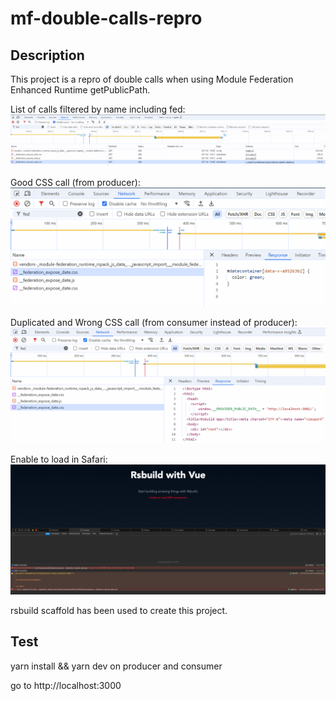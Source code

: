 # mf-double-calls-repro

## Description

This project is a repro of double calls when using Module Federation Enhanced Runtime getPublicPath.

List of calls filtered by name including fed:
![Calls filtered by name including fed](01_calls_filtered_fed.png)

Good CSS call (from producer):
![Good CSS call](02_good_css.png)

Duplicated and Wrong CSS call (from consumer instead of producer):
![Wrong CSS call](03_bad_css.png)

Enable to load in Safari:
![Wrong CSS call](04_safari_error.png)

rsbuild scaffold has been used to create this project.
## Test

yarn install && yarn dev on producer and consumer

go to http://localhost:3000
